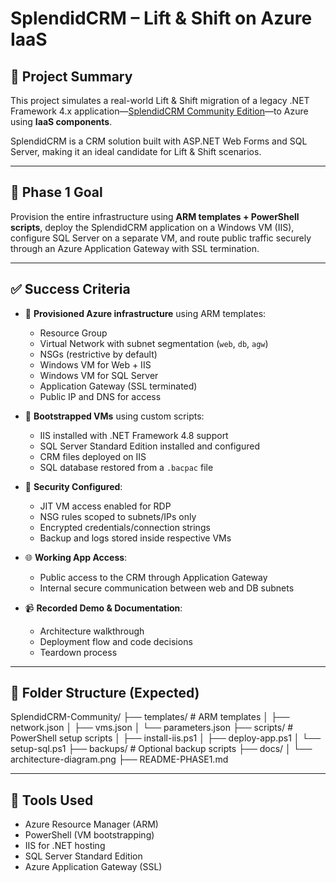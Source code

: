 # SplendidCRM – Lift & Shift on Azure IaaS

## 📝 Project Summary

This project simulates a real-world Lift & Shift migration of a legacy .NET Framework 4.x application—[SplendidCRM Community Edition](https://github.com/SplendidCRM/SplendidCRM-Community)—to Azure using **IaaS components**.

SplendidCRM is a CRM solution built with ASP.NET Web Forms and SQL Server, making it an ideal candidate for Lift & Shift scenarios.

---

## 🎯 Phase 1 Goal

Provision the entire infrastructure using **ARM templates + PowerShell scripts**, deploy the SplendidCRM application on a Windows VM (IIS), configure SQL Server on a separate VM, and route public traffic securely through an Azure Application Gateway with SSL termination.

---

## ✅ Success Criteria

- 🔧 **Provisioned Azure infrastructure** using ARM templates:
  - Resource Group
  - Virtual Network with subnet segmentation (`web`, `db`, `agw`)
  - NSGs (restrictive by default)
  - Windows VM for Web + IIS
  - Windows VM for SQL Server
  - Application Gateway (SSL terminated)
  - Public IP and DNS for access

- 🧱 **Bootstrapped VMs** using custom scripts:
  - IIS installed with .NET Framework 4.8 support
  - SQL Server Standard Edition installed and configured
  - CRM files deployed on IIS
  - SQL database restored from a `.bacpac` file

- 🔐 **Security Configured**:
  - JIT VM access enabled for RDP
  - NSG rules scoped to subnets/IPs only
  - Encrypted credentials/connection strings
  - Backup and logs stored inside respective VMs

- 🌐 **Working App Access**:
  - Public access to the CRM through Application Gateway
  - Internal secure communication between web and DB subnets

- 📹 **Recorded Demo & Documentation**:
  - Architecture walkthrough
  - Deployment flow and code decisions
  - Teardown process

---

## 📂 Folder Structure (Expected)
SplendidCRM-Community/
├── templates/ # ARM templates
│ ├── network.json
│ ├── vms.json
│ └── parameters.json
├── scripts/ # PowerShell setup scripts
│ ├── install-iis.ps1
│ ├── deploy-app.ps1
│ └── setup-sql.ps1
├── backups/ # Optional backup scripts
├── docs/
│ └── architecture-diagram.png
├── README-PHASE1.md

---

## 🔧 Tools Used

- Azure Resource Manager (ARM)
- PowerShell (VM bootstrapping)
- IIS for .NET hosting
- SQL Server Standard Edition
- Azure Application Gateway (SSL)
